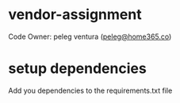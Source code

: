 # vendor-assignment
Code Owner: peleg ventura  (peleg@home365.co)


# setup dependencies
Add you dependencies to the requirements.txt file

